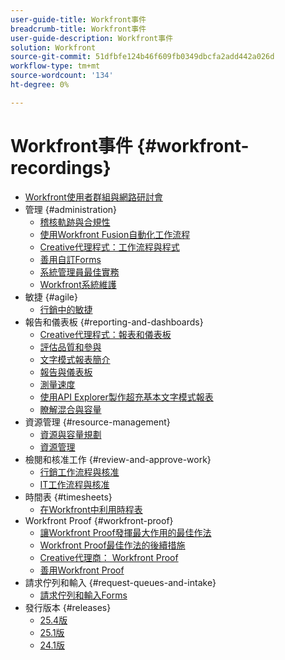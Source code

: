 ```yaml
---
user-guide-title: Workfront事件
breadcrumb-title: Workfront事件
user-guide-description: Workfront事件
solution: Workfront
source-git-commit: 51dfbfe124b46f609fb0349dbcfa2add442a026d
workflow-type: tm+mt
source-wordcount: '134'
ht-degree: 0%

---
```



# Workfront事件 {#workfront-recordings}

+ [Workfront使用者群組與網路研討會](overview.md)
+ 管理 {#administration}
   + [稽核軌跡與合規性](user-groups/audit-trails-and-compliance.md)
   + [使用Workfront Fusion自動化工作流程](user-groups/automating-workflows-with-workfront-fusion.md)
   + [Creative代理程式：工作流程與程式](user-groups/creative-agencies-workflows-and-process.md)
   + [善用自訂Forms](user-groups/leveraging-custom-forms.md)
   + [系統管理員最佳實務](user-groups/system-admin-best-practices.md)
   + [Workfront系統維護](user-groups/workfront-system-maintenance.md)
+ 敏捷 {#agile}
   + [行銷中的敏捷](user-groups/agile-in-marketing.md)
+ 報告和儀表板 {#reporting-and-dashboards}
   + [Creative代理程式：報表和儀表板](user-groups/creative-agencies-reporting-and-dashboards.md)
   + [評估品質和參與](webinars/gauging-quality-and-engagement.md)
   + [文字模式報表簡介](webinars/introduction-to-text-mode-reporting.md)
   + [報告與儀表板](user-groups/reporting-and-dashboards.md)
   + [測量速度](webinars/measuring-velocity.md)
   + [使用API Explorer製作超充基本文字模式報表](webinars/supercharge-basic-text-mode-reporting-using-the-api-explorer.md)
   + [瞭解混合與容量](webinars/understanding-mix-and-capacity.md)
+ 資源管理 {#resource-management}
   + [資源與容量規劃](user-groups/resource-and-capacity-planning.md)
   + [資源管理](user-groups/resource-management.md)
+ 檢閱和核准工作 {#review-and-approve-work}
   + [行銷工作流程與核准](user-groups/marketing-workflows-and-approvals.md)
   + [IT工作流程與核准](user-groups/it-workflows-and-approvals.md)
+ 時間表 {#timesheets}
   + [在Workfront中利用時程表](user-groups/utilizing-timesheets-in-workfront.md)
+ Workfront Proof {#workfront-proof}
   + [讓Workfront Proof發揮最大作用的最佳作法](webinars/best-practices-to-maximize-workfront-proof.md)
   + [Workfront Proof最佳作法的後續措施](webinars/follow-up-to-workfront-proof-best-practices.md)
   + [Creative代理商： Workfront Proof](user-groups/creative-agencies-workfront-proof.md)
   + [善用Workfront Proof](user-groups/leveraging-workfront-proof.md)
+ 請求佇列和輸入 {#request-queues-and-intake}
   + [請求佇列和輸入Forms](user-groups/request-queues-and-intake-forms.md)
+ 發行版本 {#releases}
   + [25.4版](webinars/25-4-release-webinar.md)
   + [25.1版](webinars/25-1-release-webinar.md)
   + [24.1版](webinars/24-1-release-webinar.md)


